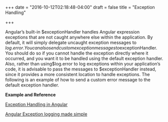 +++
date = "2016-10-12T02:18:48-04:00"
draft = false
title = "Exception Handling"

+++

Angular’s built-in $exceptionHandler handles Angular expression exceptions that are not caught anywhere else within the application. By default, it will simply delegate uncaught exception messages to $log.error. You can also send custom exception messages to$exceptionHandler.  You should do so if you cannot handle the exception directly where it occurred, and you want it to be handled using the default exception handler. Also, rather than using$log.error to log exceptions within your application’s code, it is advisable to pass the messages to $exceptionHandler instead, since it provides a more consistent location to handle exceptions. The following is an example of how to send a custom error message to the default exception handler.

<b>Example and Reference</b>

[Exception Handling in Angular](http://www.tutorialsteacher.com/codeeditor?cid=ng-161)

[Angular Exception logging made simple](https://www.loggly.com/blog/angularjs-exception-logging-made-simple/)
